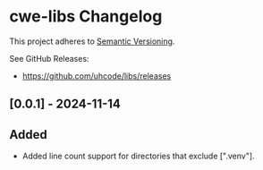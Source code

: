 # cwe-libs Changelog

This project adheres to [Semantic Versioning](https://semver.org/spec/v2.0.0.html).

See GitHub Releases:

- https://github.com/uhcode/libs/releases

## [0.0.1] - 2024-11-14

## Added

- Added line count support for directories that exclude [".venv"].
